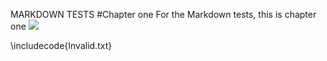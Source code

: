 MARKDOWN TESTS
#Chapter one
For the Markdown tests, this is chapter one
![](http://some.server.com/link.png)

\includecode{Invalid.txt}


